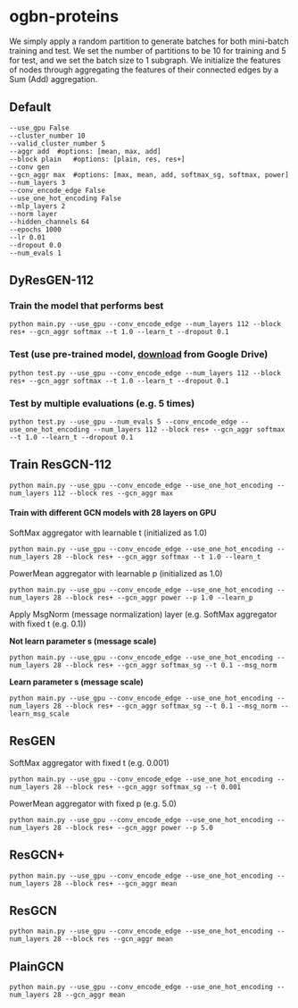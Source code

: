 # ogbn-proteins

We simply apply a random partition to generate batches for both mini-batch training and test. We set the number of partitions to be 10 for training and 5 for test, and we set the batch size to 1 subgraph.  We initialize the features of nodes through aggregating the features of their connected edges by a Sum (Add) aggregation.
## Default 
    --use_gpu False 
    --cluster_number 10 
    --valid_cluster_number 5 
    --aggr add 	#options: [mean, max, add]
    --block plain 	#options: [plain, res, res+]
    --conv gen
    --gcn_aggr max 	#options: [max, mean, add, softmax_sg, softmax, power]
    --num_layers 3
    --conv_encode_edge False
    --use_one_hot_encoding False
    --mlp_layers 2
    --norm layer
    --hidden_channels 64
    --epochs 1000
    --lr 0.01
    --dropout 0.0
    --num_evals 1

## DyResGEN-112

### Train the model that performs best
	python main.py --use_gpu --conv_encode_edge --num_layers 112 --block res+ --gcn_aggr softmax --t 1.0 --learn_t --dropout 0.1 
### Test (use pre-trained model, [download](https://drive.google.com/file/d/1LjsgXZo02WgzpIJe-SQHrbrwEuQl8VQk/view?usp=sharing) from Google Drive)
	python test.py --use_gpu --conv_encode_edge --num_layers 112 --block res+ --gcn_aggr softmax --t 1.0 --learn_t --dropout 0.1
### Test by multiple evaluations (e.g. 5 times)

    python test.py --use_gpu --num_evals 5 --conv_encode_edge --use_one_hot_encoding --num_layers 112 --block res+ --gcn_aggr softmax --t 1.0 --learn_t --dropout 0.1 
    
## Train ResGCN-112
	python main.py --use_gpu --conv_encode_edge --use_one_hot_encoding --num_layers 112 --block res --gcn_aggr max

#### Train with different GCN models with 28 layers on GPU 

SoftMax aggregator with learnable t (initialized as 1.0)

    python main.py --use_gpu --conv_encode_edge --use_one_hot_encoding --num_layers 28 --block res+ --gcn_aggr softmax --t 1.0 --learn_t

PowerMean aggregator with learnable p (initialized as 1.0)

    python main.py --use_gpu --conv_encode_edge --use_one_hot_encoding --num_layers 28 --block res+ --gcn_aggr power --p 1.0 --learn_p

Apply MsgNorm (message normalization) layer (e.g. SoftMax aggregator with fixed t (e.g. 0.1))

**Not learn parameter s (message scale)**

    python main.py --use_gpu --conv_encode_edge --use_one_hot_encoding --num_layers 28 --block res+ --gcn_aggr softmax_sg --t 0.1 --msg_norm
**Learn parameter s (message scale)**

    python main.py --use_gpu --conv_encode_edge --use_one_hot_encoding --num_layers 28 --block res+ --gcn_aggr softmax_sg --t 0.1 --msg_norm --learn_msg_scale
    
## ResGEN
SoftMax aggregator with fixed t (e.g. 0.001)

    python main.py --use_gpu --conv_encode_edge --use_one_hot_encoding --num_layers 28 --block res+ --gcn_aggr softmax_sg --t 0.001
    
PowerMean aggregator with fixed p (e.g. 5.0)
  
    python main.py --use_gpu --conv_encode_edge --use_one_hot_encoding --num_layers 28 --block res+ --gcn_aggr power --p 5.0
## ResGCN+
	python main.py --use_gpu --conv_encode_edge --use_one_hot_encoding --num_layers 28 --block res+ --gcn_aggr mean
## ResGCN 
	python main.py --use_gpu --conv_encode_edge --use_one_hot_encoding --num_layers 28 --block res --gcn_aggr mean
## PlainGCN 
	python main.py --use_gpu --conv_encode_edge --use_one_hot_encoding --num_layers 28 --gcn_aggr mean



    
